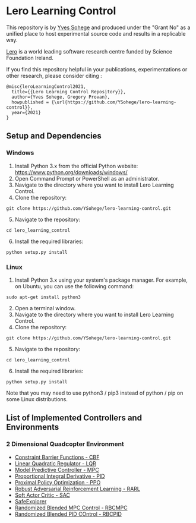 # Lero Learning Control 

This repository is by [Yves Sohege](https://github.com/YSohege) and produced under the "Grant No"
as a unified place to host experimental source code and results in a replicable way. 

[Lero](https://lero.ie/) is a world leading software research centre funded by Science Foundation Ireland.


If you find this repository helpful in your publications, experimentations or other research,
please consider citing :

```
@misc{leroLearningControl2021,
  title={{Lero Learning Control Repository}},
  author={Yves Sohege, Gregory Provan},
  howpublished = {\url{https://github.com/YSohege/lero-learning-control}},
  year={2021}
}
```

## Setup and Dependencies


[//]: # (NOTE ADD EXTRA MPC PATH INSTALL) 

### Windows
1) Install Python 3.x from the official Python website: https://www.python.org/downloads/windows/
2) Open Command Prompt or PowerShell as an administrator.
3) Navigate to the directory where you want to install Lero Learning Control. 
4) Clone the repository:
```
git clone https://github.com/YSohege/lero-learning-control.git
```
5) Navigate to the repository:
```
cd lero_learning_control
```
6) Install the required libraries:
```
python setup.py install
```


### Linux
1) Install Python 3.x using your system's package manager. For example, on Ubuntu, you can use the following command:
```
sudo apt-get install python3
```
2) Open a terminal window.
3) Navigate to the directory where you want to install Lero Learning Control.
4) Clone the repository:
```
git clone https://github.com/YSohege/lero-learning-control.git
```
5) Navigate to the repository:
```
cd lero_learning_control
```
6) Install the required libraries:
```
python setup.py install
```
Note that you may need to use python3 / pip3 instead of python / pip on some Linux distributions.




## List of Implemented Controllers and Environments
### 2 Dimensional Quadcopter Environment
- [Constraint Barrier Functions - CBF](https://github.com/YSohege/lero-learning-control/tree/main/lero_control_gym/controllers/Quadcopter2D/cbf)
- [Linear Quadratic Regulator - LQR](https://github.com/YSohege/lero-learning-control/tree/main/lero_control_gym/controllers/Quadcopter2D/lqr)
- [Model Predictive Controller - MPC](https://github.com/YSohege/lero-learning-control/tree/main/lero_control_gym/controllers/Quadcopter2D/mpc)
- [Proportional Integral Derivative - PID](https://github.com/YSohege/lero-learning-control/tree/main/lero_control_gym/controllers/Quadcopter2D/pid)
- [Proximal Policy Optimization - PPO](https://github.com/YSohege/lero-learning-control/tree/main/lero_control_gym/controllers/Quadcopter2D/ppo)
- [Robust Adversarial Reinforcement Learning - RARL ](https://github.com/YSohege/lero-learning-control/tree/main/lero_control_gym/controllers/Quadcopter2D/rarl)
- [Soft Actor Critic - SAC](https://github.com/YSohege/lero-learning-control/tree/main/lero_control_gym/controllers/Quadcopter2D/sac)
- [SafeExplorer](https://github.com/YSohege/lero-learning-control/tree/main/lero_control_gym/controllers/Quadcopter2D/safeexplorer)
- [Randomized Blended MPC Control - RBCMPC](https://github.com/YSohege/lero-learning-control/tree/main/lero_control_gym/controllers/Quadcopter2D/rbcmpc)
- [Randomized Blended PID COntrol - RBCPID](https://github.com/YSohege/lero-learning-control/tree/main/lero_control_gym/controllers/Quadcopter2D/rbcpid)
